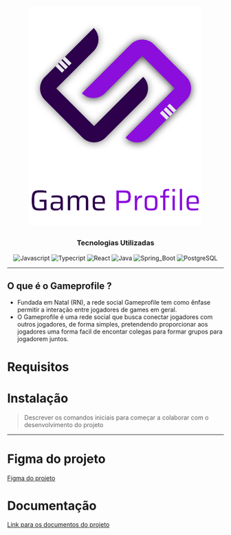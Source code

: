 <h1 align="center">
  <a href="[https://github.com/tads-cnat/gameprofile/blob/main/logo.png)">
    <img alt="Game profile logo" src="logo.png" width="400">
  </a>
</h1>

<div align="center">

### Tecnologias Utilizadas
  
![Javascript](https://img.shields.io/badge/JavaScript-F7DF1E?style=for-the-badge&logo=javascript&logoColor=black)
![Typecript](https://img.shields.io/badge/TypeScript-007ACC?style=for-the-badge&logo=typescript&logoColor=white)
![React](https://img.shields.io/badge/React-20232A?style=for-the-badge&logo=react&logoColor=61DAFB)
![Java](https://img.shields.io/badge/Java-ED8B00?style=for-the-badge&logo=java&logoColor=white)
![Spring_Boot](https://img.shields.io/badge/Spring_Boot-F2F4F9?style=for-the-badge&logo=spring-boot)
![PostgreSQL](https://img.shields.io/badge/PostgreSQL-316192?style=for-the-badge&logo=postgresql&logoColor=white)
  

</div>  

___

## O que é o Gameprofile ?
* Fundada em Natal (RN), a rede social Gameprofile tem como ênfase permitir a interação entre jogadores de games em geral. 
* O Gameprofile é uma rede social que busca conectar jogadores com outros jogadores, de forma simples, pretendendo proporcionar aos jogadores uma forma facil de encontar colegas para formar grupos para jogadorem juntos.

# Requisitos


# Instalação

>Descrever os comandos iniciais para começar a colaborar com o desenvolvimento do projeto


___

# Figma do projeto
[Figma do projeto](https://www.figma.com/files/project/57606455/Game-Profile?fuid=1108816848484226550)

# Documentação
[Link para os documentos do projeto](https://github.com/tads-cnat/gameprofile/tree/main/docs)
